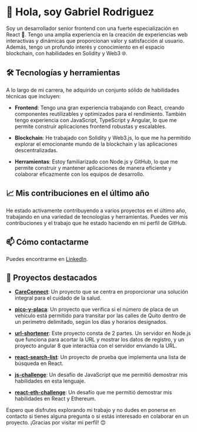 # 👋 Hola, soy Gabriel Rodriguez

Soy un desarrollador senior frontend con una fuerte especialización en React 📘. Tengo una amplia experiencia en la creación de experiencias web interactivas y dinámicas que proporcionan valor y satisfacción al usuario. Además, tengo un profundo interés y conocimiento en el espacio blockchain, con habilidades en Solidity y Web3 🌐.

## 🛠️ Tecnologías y herramientas

A lo largo de mi carrera, he adquirido un conjunto sólido de habilidades técnicas que incluyen:

- **Frontend**: Tengo una gran experiencia trabajando con React, creando componentes reutilizables y optimizados para el rendimiento. También tengo experiencia con JavaScript, TypeScript y Angular, lo que me permite construir aplicaciones frontend robustas y escalables.

- **Blockchain**: He trabajado con Solidity y Web3.js, lo que me ha permitido explorar el emocionante mundo de la blockchain y las aplicaciones descentralizadas.

- **Herramientas**: Estoy familiarizado con Node.js y GitHub, lo que me permite construir y mantener aplicaciones de manera eficiente y colaborar eficazmente con los equipos de desarrollo.

## 📈 Mis contribuciones en el último año

He estado activamente contribuyendo a varios proyectos en el último año, trabajando en una variedad de tecnologías y herramientas. Puedes ver mis contribuciones y el trabajo que he estado haciendo en mi perfil de GitHub.

## 📫 Cómo contactarme

Puedes encontrarme en [LinkedIn](https://www.linkedin.com/in/gabrielrodriguezp).

## 🚀 Proyectos destacados

- **[CareConnect](https://github.com/gabarod/CareConnect)**: Un proyecto que se centra en proporcionar una solución integral para el cuidado de la salud.

- **[pico-y-placa](https://github.com/gabarod/pico-y-placa)**: Un proyecto que verifica si el número de placa de un vehículo está permitido para transitar por las calles de Quito dentro de un perímetro delimitado, según los días y horarios designados.

- **[url-shortener](https://github.com/gabarod/url-shortener)**: Este proyecto consta de 2 partes. Un servidor en Node.js que funciona para acortar la URL y mostrar los datos de registro, y un proyecto angular 8 que interactúa con el servidor enviando la URL.

- **[react-search-list](https://github.com/gabarod/react-search-list)**: Un proyecto de prueba que implementa una lista de búsqueda en React.

- **[js-challenge](https://github.com/gabarod/js-challenge)**: Un desafío de JavaScript que me permitió demostrar mis habilidades en esta lenguaje.

- **[react-eth-challenge](https://github.com/gabarod/react-eth-challenge)**: Un desafío que me permitió demostrar mis habilidades en React y Ethereum.

Espero que disfrutes explorando mi trabajo y no dudes en ponerse en contacto si tienes alguna pregunta o si estás interesado en colaborar en un proyecto. ¡Gracias por visitar mi perfil! 😊
